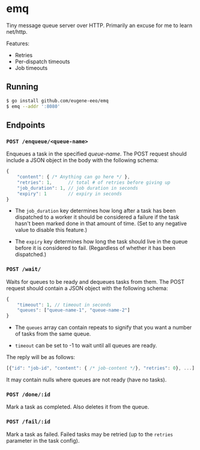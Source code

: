 # emq

Tiny message queue server over HTTP.
Primarily an excuse for me to learn net/http.

Features:

 - Retries
 - Per-dispatch timeouts
 - Job timeouts

## Running

```sh
$ go install github.com/eugene-eeo/emq
$ emq --addr ':8080'
```

## Endpoints

### `POST /enqueue/<queue-name>`

Enqueues a task in the specified *queue-name*.
The POST request should include a JSON object in the body with the following schema:

```js
{
    "content": { /* Anything can go here */ },
    "retries": 1,      // total # of retries before giving up
    "job_duration": 1, // job duration in seconds
    "expiry": 1        // expiry in seconds
}
```

 - The `job_duration` key determines how long after a task has been
  dispatched to a worker it should be considered a failure if the
  task hasn't been marked done in that amount of time. (Set to any
  negative value to disable this feature.)

 - The `expiry` key determines how long the task should live in the
  queue before it is considered to fail. (Regardless of whether it
  has been dispatched.)

### `POST /wait/`

Waits for queues to be ready and dequeues tasks from them.
The POST request should contain a JSON object with the following schema:

```js
{
    "timeout": 1, // timeout in seconds
    "queues": ["queue-name-1", "queue-name-2"]
}
```

 - The `queues` array can contain repeats to signify that you want
 a number of tasks from the same queue.

 - `timeout` can be set to -1 to wait until all queues are ready.

The reply will be as follows:

```js
[{"id": "job-id", "content": { /* job-content */}, "retries": 0}, ...]
```

It may contain nulls where queues are not ready (have no tasks).

### `POST /done/:id`

Mark a task as completed.
Also deletes it from the queue.

### `POST /fail/:id`

Mark a task as failed.
Failed tasks may be retried (up to the `retries` parameter in the task config).
